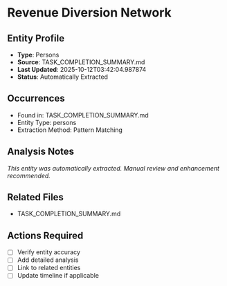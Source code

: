# Revenue Diversion Network

## Entity Profile
- **Type**: Persons
- **Source**: TASK_COMPLETION_SUMMARY.md
- **Last Updated**: 2025-10-12T03:42:04.987874
- **Status**: Automatically Extracted

## Occurrences
- Found in: TASK_COMPLETION_SUMMARY.md
- Entity Type: persons
- Extraction Method: Pattern Matching

## Analysis Notes
*This entity was automatically extracted. Manual review and enhancement recommended.*

## Related Files
- TASK_COMPLETION_SUMMARY.md

## Actions Required
- [ ] Verify entity accuracy
- [ ] Add detailed analysis
- [ ] Link to related entities
- [ ] Update timeline if applicable
